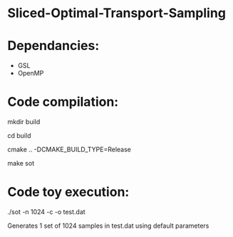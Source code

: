 # Sliced-Optimal-Transport-Sampling

Dependancies:
=============
 + GSL
 + OpenMP

Code compilation:
=================

mkdir build

cd build

cmake .. -DCMAKE_BUILD_TYPE=Release

make sot


Code toy execution:
===================

./sot -n 1024 -c -o test.dat

Generates 1 set of 1024 samples in test.dat using default parameters
